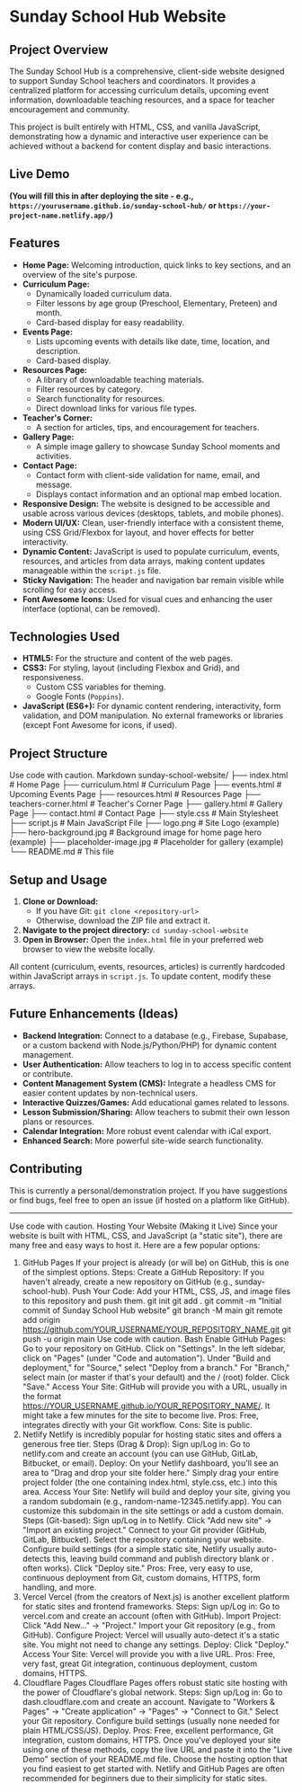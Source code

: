 # Sunday School Hub Website

## Project Overview

The Sunday School Hub is a comprehensive, client-side website designed to support Sunday School teachers and coordinators. It provides a centralized platform for accessing curriculum details, upcoming event information, downloadable teaching resources, and a space for teacher encouragement and community.

This project is built entirely with HTML, CSS, and vanilla JavaScript, demonstrating how a dynamic and interactive user experience can be achieved without a backend for content display and basic interactions.

## Live Demo

**(You will fill this in after deploying the site - e.g., `https://yourusername.github.io/sunday-school-hub/` or `https://your-project-name.netlify.app/`)**

## Features

*   **Home Page:** Welcoming introduction, quick links to key sections, and an overview of the site's purpose.
*   **Curriculum Page:**
    *   Dynamically loaded curriculum data.
    *   Filter lessons by age group (Preschool, Elementary, Preteen) and month.
    *   Card-based display for easy readability.
*   **Events Page:**
    *   Lists upcoming events with details like date, time, location, and description.
    *   Card-based display.
*   **Resources Page:**
    *   A library of downloadable teaching materials.
    *   Filter resources by category.
    *   Search functionality for resources.
    *   Direct download links for various file types.
*   **Teacher's Corner:**
    *   A section for articles, tips, and encouragement for teachers.
*   **Gallery Page:**
    *   A simple image gallery to showcase Sunday School moments and activities.
*   **Contact Page:**
    *   Contact form with client-side validation for name, email, and message.
    *   Displays contact information and an optional map embed location.
*   **Responsive Design:** The website is designed to be accessible and usable across various devices (desktops, tablets, and mobile phones).
*   **Modern UI/UX:** Clean, user-friendly interface with a consistent theme, using CSS Grid/Flexbox for layout, and hover effects for better interactivity.
*   **Dynamic Content:** JavaScript is used to populate curriculum, events, resources, and articles from data arrays, making content updates manageable within the `script.js` file.
*   **Sticky Navigation:** The header and navigation bar remain visible while scrolling for easy access.
*   **Font Awesome Icons:** Used for visual cues and enhancing the user interface (optional, can be removed).

## Technologies Used

*   **HTML5:** For the structure and content of the web pages.
*   **CSS3:** For styling, layout (including Flexbox and Grid), and responsiveness.
    *   Custom CSS variables for theming.
    *   Google Fonts (`Poppins`).
*   **JavaScript (ES6+):** For dynamic content rendering, interactivity, form validation, and DOM manipulation. No external frameworks or libraries (except Font Awesome for icons, if used).

## Project Structure
Use code with caution.
Markdown
sunday-school-website/
├── index.html # Home Page
├── curriculum.html # Curriculum Page
├── events.html # Upcoming Events Page
├── resources.html # Resources Page
├── teachers-corner.html # Teacher's Corner Page
├── gallery.html # Gallery Page
├── contact.html # Contact Page
├── style.css # Main Stylesheet
├── script.js # Main JavaScript File
├── logo.png # Site Logo (example)
├── hero-background.jpg # Background image for home page hero (example)
├── placeholder-image.jpg # Placeholder for gallery (example)
└── README.md # This file
## Setup and Usage

1.  **Clone or Download:**
    *   If you have Git: `git clone <repository-url>`
    *   Otherwise, download the ZIP file and extract it.
2.  **Navigate to the project directory:**
    `cd sunday-school-website`
3.  **Open in Browser:**
    Open the `index.html` file in your preferred web browser to view the website locally.

All content (curriculum, events, resources, articles) is currently hardcoded within JavaScript arrays in `script.js`. To update content, modify these arrays.

## Future Enhancements (Ideas)

*   **Backend Integration:** Connect to a database (e.g., Firebase, Supabase, or a custom backend with Node.js/Python/PHP) for dynamic content management.
*   **User Authentication:** Allow teachers to log in to access specific content or contribute.
*   **Content Management System (CMS):** Integrate a headless CMS for easier content updates by non-technical users.
*   **Interactive Quizzes/Games:** Add educational games related to lessons.
*   **Lesson Submission/Sharing:** Allow teachers to submit their own lesson plans or resources.
*   **Calendar Integration:** More robust event calendar with iCal export.
*   **Enhanced Search:** More powerful site-wide search functionality.

## Contributing

This is currently a personal/demonstration project. If you have suggestions or find bugs, feel free to open an issue (if hosted on a platform like GitHub).

---
Use code with caution.
Hosting Your Website (Making it Live)
Since your website is built with HTML, CSS, and JavaScript (a "static site"), there are many free and easy ways to host it. Here are a few popular options:
1. GitHub Pages
If your project is already (or will be) on GitHub, this is one of the simplest options.
Steps:
Create a GitHub Repository: If you haven't already, create a new repository on GitHub (e.g., sunday-school-hub).
Push Your Code: Add your HTML, CSS, JS, and image files to this repository and push them.
git init
git add .
git commit -m "Initial commit of Sunday School Hub website"
git branch -M main
git remote add origin https://github.com/YOUR_USERNAME/YOUR_REPOSITORY_NAME.git
git push -u origin main
Use code with caution.
Bash
Enable GitHub Pages:
Go to your repository on GitHub.
Click on "Settings".
In the left sidebar, click on "Pages" (under "Code and automation").
Under "Build and deployment," for "Source," select "Deploy from a branch."
For "Branch," select main (or master if that's your default) and the / (root) folder.
Click "Save."
Access Your Site: GitHub will provide you with a URL, usually in the format https://YOUR_USERNAME.github.io/YOUR_REPOSITORY_NAME/. It might take a few minutes for the site to become live.
Pros: Free, integrates directly with your Git workflow.
Cons: Site is public.
2. Netlify
Netlify is incredibly popular for hosting static sites and offers a generous free tier.
Steps (Drag & Drop):
Sign up/Log in: Go to netlify.com and create an account (you can use GitHub, GitLab, Bitbucket, or email).
Deploy:
On your Netlify dashboard, you'll see an area to "Drag and drop your site folder here."
Simply drag your entire project folder (the one containing index.html, style.css, etc.) into this area.
Access Your Site: Netlify will build and deploy your site, giving you a random subdomain (e.g., random-name-12345.netlify.app). You can customize this subdomain in the site settings or add a custom domain.
Steps (Git-based):
Sign up/Log in to Netlify.
Click "Add new site" -> "Import an existing project."
Connect to your Git provider (GitHub, GitLab, Bitbucket).
Select the repository containing your website.
Configure build settings (for a simple static site, Netlify usually auto-detects this, leaving build command and publish directory blank or . often works).
Click "Deploy site."
Pros: Free, very easy to use, continuous deployment from Git, custom domains, HTTPS, form handling, and more.
3. Vercel
Vercel (from the creators of Next.js) is another excellent platform for static sites and frontend frameworks.
Steps:
Sign up/Log in: Go to vercel.com and create an account (often with GitHub).
Import Project:
Click "Add New..." -> "Project."
Import your Git repository (e.g., from GitHub).
Configure Project: Vercel will usually auto-detect it's a static site. You might not need to change any settings.
Deploy: Click "Deploy."
Access Your Site: Vercel will provide you with a live URL.
Pros: Free, very fast, great Git integration, continuous deployment, custom domains, HTTPS.
4. Cloudflare Pages
Cloudflare Pages offers robust static site hosting with the power of Cloudflare's global network.
Steps:
Sign up/Log in: Go to dash.cloudflare.com and create an account.
Navigate to "Workers & Pages" -> "Create application" -> "Pages" -> "Connect to Git."
Select your Git repository.
Configure build settings (usually none needed for plain HTML/CSS/JS).
Deploy.
Pros: Free, excellent performance, Git integration, custom domains, HTTPS.
Once you've deployed your site using one of these methods, copy the live URL and paste it into the "Live Demo" section of your README.md file.
Choose the hosting option that you find easiest to get started with. Netlify and GitHub Pages are often recommended for beginners due to their simplicity for static sites.
